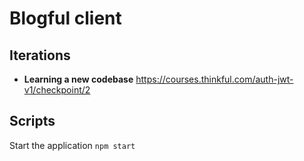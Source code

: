 # Blogful client

## Iterations

* **Learning a new codebase** https://courses.thinkful.com/auth-jwt-v1/checkpoint/2

## Scripts

Start the application `npm start`
